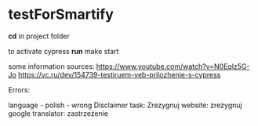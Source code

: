 # testForSmartify

**cd** in project folder

to activate cypress
**run** make start



 
some information sources:
https://www.youtube.com/watch?v=N0Eqlz5G-Jo
https://vc.ru/dev/154739-testiruem-veb-prilozhenie-s-cypress



Errors: 

language - polish - wrong Disclaimer 
task:    Zrezygnuj
website: zrezygnuj
google translator: zastrzeżenie




